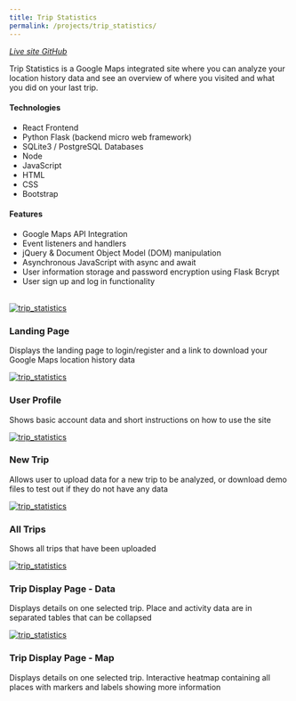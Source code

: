 ```yaml
---
title: Trip Statistics
permalink: /projects/trip_statistics/
---
```


<div class='m-2'>
<a class='btn btn-sm btn-success' href="https://tripstatistics.herokuapp.com/" target="_blank">
<i class="fa fa-external-link" aria-hidden="true">  Live site</i>
</a>

<a class='btn btn-sm btn-success' href="https://github.com/spk2dc/TripStatistics#trip-statistics" target="_blank">
<i class="fa fa-github" aria-hidden="true">  GitHub</i>
</a>
</div>

<p class="lead">
Trip Statistics is a Google Maps integrated site where you can analyze your location history data and see an overview of where you visited and what you did on your last trip.
</p>

#### Technologies

- React Frontend
- Python Flask (backend micro web framework)
- SQLite3 / PostgreSQL Databases
- Node
- JavaScript
- HTML
- CSS
- Bootstrap

#### Features

- Google Maps API Integration
- Event listeners and handlers
- jQuery & Document Object Model (DOM) manipulation
- Asynchronous JavaScript with async and await
- User information storage and password encryption using Flask Bcrypt
- User sign up and log in functionality

<br />

<div class="row">

  <div class="col-lg-12">
    <div class="thumbnail">
      <div class="image">
        <a href="{{site.url}}/assets/img/projects/trip_statistics/trip_statistics (1).png"><img src="{{site.url}}/assets/img/projects/trip_statistics/trip_statistics (1).png" class="img-responsive" alt="trip_statistics"></a>
      </div>
      <div class="caption">
        <h3>Landing Page</h3>
        <p>Displays the landing page to login/register and a link to download your Google Maps location history data</p>
      </div>
    </div>
  </div>
  
  <div class="col-lg-12">
    <div class="thumbnail">
      <div class="image">
        <a href="{{site.url}}/assets/img/projects/trip_statistics/trip_statistics (4).png"><img src="{{site.url}}/assets/img/projects/trip_statistics/trip_statistics (4).png" class="img-responsive" alt="trip_statistics"></a>
      </div>
      <div class="caption">
        <h3>User Profile</h3>
        <p>Shows basic account data and short instructions on how to use the site</p>
      </div>
    </div>
  </div>

  <div class="col-lg-12">
    <div class="thumbnail">
      <div class="image">
        <a href="{{site.url}}/assets/img/projects/trip_statistics/trip_statistics (6).png"><img src="{{site.url}}/assets/img/projects/trip_statistics/trip_statistics (6).png" class="img-responsive" alt="trip_statistics"></a>
      </div>
      <div class="caption">
        <h3>New Trip</h3>
        <p>Allows user to upload data for a new trip to be analyzed, or download demo files to test out if they do not have any data</p>
      </div>
    </div>
  </div>

  <div class="col-lg-12">
    <div class="thumbnail">
      <div class="image">
        <a href="{{site.url}}/assets/img/projects/trip_statistics/trip_statistics (7).png"><img src="{{site.url}}/assets/img/projects/trip_statistics/trip_statistics (7).png" class="img-responsive" alt="trip_statistics"></a>
      </div>
      <div class="caption">
        <h3>All Trips</h3>
        <p>Shows all trips that have been uploaded</p>
      </div>
    </div>
  </div>

  <div class="col-lg-12">
    <div class="thumbnail">
      <div class="image">
        <a href="{{site.url}}/assets/img/projects/trip_statistics/trip_statistics (8).png"><img src="{{site.url}}/assets/img/projects/trip_statistics/trip_statistics (8).png" class="img-responsive" alt="trip_statistics"></a>
      </div>
      <div class="caption">
        <h3>Trip Display Page - Data</h3>
        <p>Displays details on one selected trip. Place and activity data are in separated tables that can be collapsed</p>
      </div>
    </div>
  </div>

  <div class="col-lg-12">
    <div class="thumbnail">
      <div class="image">
        <a href="{{site.url}}/assets/img/projects/trip_statistics/trip_statistics (14).png"><img src="{{site.url}}/assets/img/projects/trip_statistics/trip_statistics (14).png" class="img-responsive" alt="trip_statistics"></a>
      </div>
      <div class="caption">
        <h3>Trip Display Page - Map</h3>
        <p>Displays details on one selected trip. Interactive heatmap containing all places with markers and labels showing more information</p>
      </div>
    </div>
  </div>

</div>
